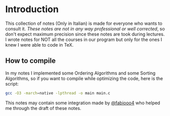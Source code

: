 # Introduction

This collection of notes (Only in Italian) is made for everyone who wants to consult it. *These notes are not in any way professional or
well corrected*, so don't expect maximum precision since these notes are took during lectures. I wrote notes for NOT all the courses in our program
but only for the ones I knew I were able to code in TeX.

## How to compile

In my notes I implemented some Ordering Algorithms and some Sorting Algorithms, so if you want to compile while optimizing the code, here is the script:
```bash
gcc -O3 -march=native -lpthread -o main main.c
```
This notes may contain some integration made by [@fabiooo4](https://github.com/fabiooo4/Uni) who helped me through the draft of these notes.
